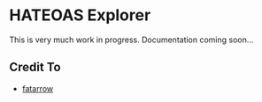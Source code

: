 # HATEOAS Explorer
This is very much work in progress. Documentation coming soon...

## Credit To
* [fatarrow](https://github.com/CaryLandholt/fatarrow)